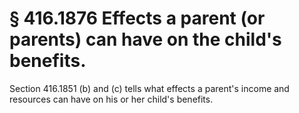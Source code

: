 # § 416.1876   Effects a parent (or parents) can have on the child's benefits.

Section 416.1851 (b) and (c) tells what effects a parent's income and resources can have on his or her child's benefits.




